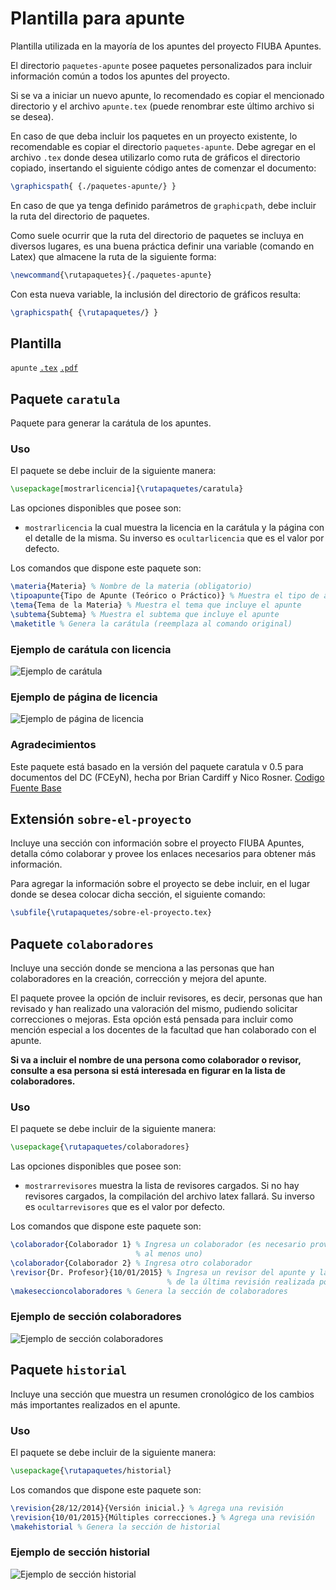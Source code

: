 # Plantilla para apunte
Plantilla utilizada en la mayoría de los apuntes del proyecto FIUBA Apuntes.

El directorio `paquetes-apunte` posee paquetes personalizados para incluir 
información común a todos los apuntes del proyecto.

Si se va a iniciar un nuevo apunte, lo recomendado es copiar el mencionado 
directorio y el archivo `apunte.tex` (puede renombrar este último archivo si 
se desea).

En caso de que deba incluir los paquetes en un proyecto existente, 
lo recomendable es copiar el directorio `paquetes-apunte`. Debe agregar en 
el archivo `.tex` donde desea utilizarlo como ruta de gráficos el directorio 
copiado, insertando el siguiente código antes de comenzar el documento:
```tex
\graphicspath{ {./paquetes-apunte/} }
```

En caso de que ya tenga definido parámetros de ```graphicpath```, debe 
incluir la ruta del directorio de paquetes.

Como suele ocurrir que la ruta del directorio de paquetes se incluya en 
diversos lugares, es una buena práctica definir una variable (comando en Latex) 
que almacene la ruta de la siguiente forma:
```tex
\newcommand{\rutapaquetes}{./paquetes-apunte}
```

Con esta nueva variable, la inclusión del directorio de gráficos resulta:
```tex
\graphicspath{ {\rutapaquetes/} }
```

## Plantilla
`apunte` [`.tex`](apunte.tex?raw=true) [`.pdf`](apunte.pdf?raw=true)

## Paquete `caratula`
Paquete para generar la carátula de los apuntes.

### Uso
El paquete se debe incluir de la siguiente manera:
```tex
\usepackage[mostrarlicencia]{\rutapaquetes/caratula}
```
Las opciones disponibles que posee son:
* `mostrarlicencia` la cual muestra la licencia en la carátula y la página con el detalle de la misma. Su inverso es `ocultarlicencia` que es el valor por defecto.

Los comandos que dispone este paquete son:
```tex
\materia{Materia} % Nombre de la materia (obligatorio)
\tipoapunte{Tipo de Apunte (Teórico o Práctico)} % Muestra el tipo de apunte
\tema{Tema de la Materia} % Muestra el tema que incluye el apunte
\subtema{Subtema} % Muestra el subtema que incluye el apunte
\maketitle % Genera la carátula (reemplaza al comando original)
```

### Ejemplo de carátula con licencia
![Ejemplo de carátula](ejemplo-caratula.png?raw=true "Ejemplo de carátula con licencia")

### Ejemplo de página de licencia
![Ejemplo de página de licencia](ejemplo-pagina-licencia.png?raw=true "Ejemplo de carátula")


### Agradecimientos
Este paquete está basado en la versión del paquete caratula v 0.5 para 
documentos del DC (FCEyN), hecha por Brian Cardiff y Nico Rosner. 
[Codigo Fuente Base](https://github.com/bcardiff/dc-tex)

## Extensión `sobre-el-proyecto`
Incluye una sección con información sobre el proyecto FIUBA Apuntes, detalla 
cómo colaborar y provee los enlaces necesarios para obtener más información.

Para agregar la información sobre el proyecto se debe incluir, en el 
lugar donde se desea colocar dicha sección, el siguiente comando:
```tex
\subfile{\rutapaquetes/sobre-el-proyecto.tex}
```

## Paquete `colaboradores`
Incluye una sección donde se menciona a las personas que han colaboradores 
en la creación, corrección y mejora del apunte.

El paquete provee la opción de incluir revisores, es decir, personas que han 
revisado y han realizado una valoración del mismo, pudiendo solicitar 
correcciones o mejoras. Esta opción está pensada para incluir como mención 
especial a los docentes de la facultad que han colaborado con el apunte.

**Si va a incluir el nombre de una persona como colaborador o revisor, consulte 
a esa persona si está interesada en figurar en la lista de colaboradores.**

### Uso
El paquete se debe incluir de la siguiente manera:
```tex
\usepackage{\rutapaquetes/colaboradores}
```

Las opciones disponibles que posee son:
* `mostrarrevisores` muestra la lista de revisores cargados. Si no hay revisores cargados, la compilación del archivo latex fallará. Su inverso es `ocultarrevisores` que es el valor por defecto.

Los comandos que dispone este paquete son:
```tex
\colaborador{Colaborador 1} % Ingresa un colaborador (es necesario proveer 
                            % al menos uno)
\colaborador{Colaborador 2} % Ingresa otro colaborador
\revisor{Dr. Profesor}{10/01/2015} % Ingresa un revisor del apunte y la fecha 
                                   % de la última revisión realizada por el mismo
\makeseccioncolaboradores % Genera la sección de colaboradores
```

### Ejemplo de sección colaboradores
![Ejemplo de sección colaboradores](ejemplo-seccion-colaboradores.png?raw=true "Ejemplo de sección colaboradores")

## Paquete `historial`
Incluye una sección que muestra un resumen cronológico de los cambios más importantes realizados en el apunte.

### Uso
El paquete se debe incluir de la siguiente manera:
```tex
\usepackage{\rutapaquetes/historial}
```
Los comandos que dispone este paquete son:
```tex
\revision{28/12/2014}{Versión inicial.} % Agrega una revisión
\revision{10/01/2015}{Múltiples correcciones.} % Agrega una revisión
\makehistorial % Genera la sección de historial
```

### Ejemplo de sección historial
![Ejemplo de sección historial](ejemplo-seccion-historial.png?raw=true "Ejemplo de sección historial")